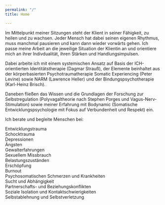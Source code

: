 ```yaml
---
permalink: "/"
title: Home

---
```

Im Mittelpunkt meiner Sitzungen steht der Klient in seiner Fähigkeit, zu heilen und zu wachsen. Jeder Mensch hat dabei seinen eigenen Rhythmus, muss manchmal pausieren und kann dann wieder vorwärts gehen. Ich passe meine Arbeit an die jeweilige Situation der Klientin an und orientiere mich an ihrer Indivdualität, ihren Stärken und Handlungsimpulsen.

Dabei arbeite ich mit einem systemischen Ansatz auf Basis der ICH-orientierten Identitätstherapie (Dagmar Strauß), der Elemente beinhaltet aus der körperbasierten Psychotraumatherapie Somatic Experiencing (Peter Levine) sowie NARM (Lawrence Heller) und der Bindungspsychotherapie (Karl-Heinz Brisch). 

Daneben fließen das Wissen und die Grundlagen der Forschung zur Selbstregulation (Polyvagaltheorie nach Stephen Porges und Vagus-Nerv-Stimulation) sowie meiner Erfahrung mit Bodynamic (Somatische Entwicklungspsychologie mit Fokus auf Verbundenheit und Respekt) ein.

Ich berate und begleite Menschen bei:

Entwicklungstrauma   
Schocktrauma  
Depressionen   
Ängsten   
Gewalterfahrungen  
Sexuellem Missbrauch   
Belastungszuständen   
Erschöpfung  
Burnout   
Psychosomatischen Schmerzen und Krankheiten   
Sucht und Abhängigkeit   
Partnerschafts- und Beziehungskonflikten   
Soziale Isolation und Kontaktschwierigkeiten   
Selbstablehnung und Selbstverletzung